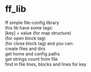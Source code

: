 # ff_lib
ff simple file-config library  
this lib have some tags:  
  [key] = value (for map structure)  
  <block> (for open block tag)  
  </block> (for close block tag)
    and you can:  
      create files and dirs  
      get home and config paths  
      get strings count from file  
      find in file lines, blocks and lines for key  

